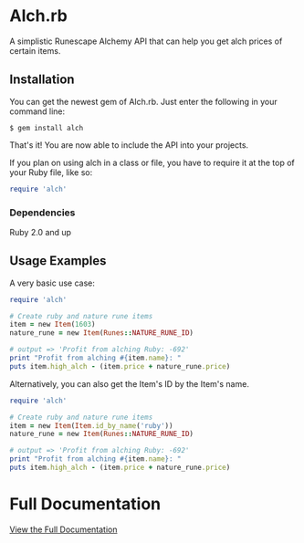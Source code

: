 # Alch.rb
A simplistic Runescape Alchemy API that can help you get alch prices of certain items.

## Installation
You can get the newest gem of Alch.rb.  Just enter the following in your command line:

`$ gem install alch`

That's it! You are now able to include the API into your projects.

If you plan on using alch in a class or file, you have to require it at the top of your Ruby file, like so:

```ruby
require 'alch'
```

### Dependencies
Ruby 2.0 and up

## Usage Examples
A very basic use case:

```ruby
require 'alch'

# Create ruby and nature rune items
item = new Item(1603)
nature_rune = new Item(Runes::NATURE_RUNE_ID)

# output => 'Profit from alching Ruby: -692'
print "Profit from alching #{item.name}: "
puts item.high_alch - (item.price + nature_rune.price)
```

Alternatively, you can also get the Item's ID by the Item's name.

```ruby
require 'alch'

# Create ruby and nature rune items
item = new Item(Item.id_by_name('ruby'))
nature_rune = new Item(Runes::NATURE_RUNE_ID)

# output => 'Profit from alching Ruby: -692'
print "Profit from alching #{item.name}: "
puts item.high_alch - (item.price + nature_rune.price)
```

# Full Documentation
[View the Full Documentation](http://www.rubydoc.info/gems/alch/1.0.1)
